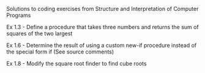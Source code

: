 Solutions to coding exercises from Structure and Interpretation of Computer Programs

Ex 1.3 - Define a procedure that takes three numbers and returns the sum of squares of the two largest

Ex 1.6 - Determine the result of using a custom new-if procedure instead of the special form if (See source comments)

Ex 1.8 - Modify the square root finder to find cube roots
